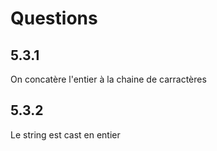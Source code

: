 # Questions

## 5.3.1

On concatère l'entier à la chaine de carractères

## 5.3.2

Le string est cast en entier
